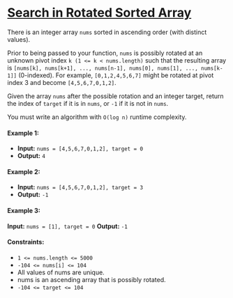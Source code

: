 # [Search in Rotated Sorted Array](https://leetcode.com/problems/search-in-rotated-sorted-array/)

There is an integer array `nums` sorted in ascending order (with distinct values).

Prior to being passed to your function, `nums` is possibly rotated at an unknown pivot index `k (1 <= k < nums.length)` such that the resulting array is `[nums[k], nums[k+1], ..., nums[n-1], nums[0], nums[1], ..., nums[k-1]]` (0-indexed). For example, `[0,1,2,4,5,6,7]` might be rotated at pivot index 3 and become `[4,5,6,7,0,1,2]`.

Given the array `nums` after the possible rotation and an integer target, return the index of `target` if it is in `nums`, or `-1` if it is not in `nums`.

You must write an algorithm with `O(log n)` runtime complexity.

#### Example 1:
- **Input:** `nums = [4,5,6,7,0,1,2], target = 0`
- **Output:** `4`

#### Example 2:
- **Input:** `nums = [4,5,6,7,0,1,2], target = 3`
- **Output:** `-1`

#### Example 3:
**Input:** `nums = [1], target = 0`
**Output:** `-1`


#### Constraints:
- `1 <= nums.length <= 5000`
- `-104 <= nums[i] <= 104`
- All values of nums are unique.
- nums is an ascending array that is possibly rotated.
- ``-104 <= target <= 104``